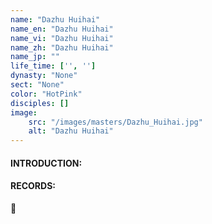 ```yaml
---
name: "Dazhu Huihai"
name_en: "Dazhu Huihai"
name_vi: "Dazhu Huihai"
name_zh: "Dazhu Huihai"
name_jp: ""
life_time: ['', '']
dynasty: "None"
sect: "None"
color: "HotPink"
disciples: []
image: 
    src: "/images/masters/Dazhu_Huihai.jpg"
    alt: "Dazhu Huihai"
---
```


#### INTRODUCTION:



#### RECORDS:

📖 

